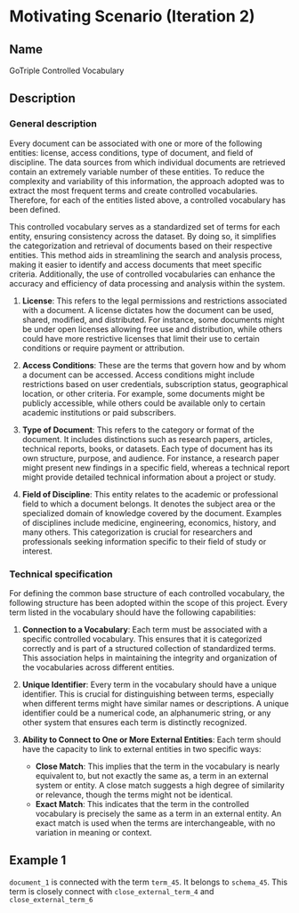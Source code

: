 # Motivating Scenario (Iteration 2)

## Name
GoTriple Controlled Vocabulary

## Description

### General description

Every document can be associated with one or more of the following entities: license, access conditions, type of document, and field of discipline. The data sources from which individual documents are retrieved contain an extremely variable number of these entities. To reduce the complexity and variability of this information, the approach adopted was to extract the most frequent terms and create controlled vocabularies. Therefore, for each of the entities listed above, a controlled vocabulary has been defined.

This controlled vocabulary serves as a standardized set of terms for each entity, ensuring consistency across the dataset. By doing so, it simplifies the categorization and retrieval of documents based on their respective entities. This method aids in streamlining the search and analysis process, making it easier to identify and access documents that meet specific criteria. Additionally, the use of controlled vocabularies can enhance the accuracy and efficiency of data processing and analysis within the system.

1. **License**: This refers to the legal permissions and restrictions associated with a document. A license dictates how the document can be used, shared, modified, and distributed. For instance, some documents might be under open licenses allowing free use and distribution, while others could have more restrictive licenses that limit their use to certain conditions or require payment or attribution.

2. **Access Conditions**: These are the terms that govern how and by whom a document can be accessed. Access conditions might include restrictions based on user credentials, subscription status, geographical location, or other criteria. For example, some documents might be publicly accessible, while others could be available only to certain academic institutions or paid subscribers.

3. **Type of Document**: This refers to the category or format of the document. It includes distinctions such as research papers, articles, technical reports, books, or datasets. Each type of document has its own structure, purpose, and audience. For instance, a research paper might present new findings in a specific field, whereas a technical report might provide detailed technical information about a project or study.

4. **Field of Discipline**: This entity relates to the academic or professional field to which a document belongs. It denotes the subject area or the specialized domain of knowledge covered by the document. Examples of disciplines include medicine, engineering, economics, history, and many others. This categorization is crucial for researchers and professionals seeking information specific to their field of study or interest.

### Technical specification

For defining the common base structure of each controlled vocabulary, the following structure has been adopted within the scope of this project. Every term listed in the vocabulary should have the following capabilities:

1. **Connection to a Vocabulary**: Each term must be associated with a specific controlled vocabulary. This ensures that it is categorized correctly and is part of a structured collection of standardized terms. This association helps in maintaining the integrity and organization of the vocabularies across different entities.

2. **Unique Identifier**: Every term in the vocabulary should have a unique identifier. This is crucial for distinguishing between terms, especially when different terms might have similar names or descriptions. A unique identifier could be a numerical code, an alphanumeric string, or any other system that ensures each term is distinctly recognized.

3. **Ability to Connect to One or More External Entities**: Each term should have the capacity to link to external entities in two specific ways:
   - **Close Match**: This implies that the term in the vocabulary is nearly equivalent to, but not exactly the same as, a term in an external system or entity. A close match suggests a high degree of similarity or relevance, though the terms might not be identical.
   - **Exact Match**: This indicates that the term in the controlled vocabulary is precisely the same as a term in an external entity. An exact match is used when the terms are interchangeable, with no variation in meaning or context.


## Example 1

`document_1` is connected with the term `term_45`. It belongs to `schema_45`. This term is closely connect with `close_external_term_4` and `close_external_term_6`


